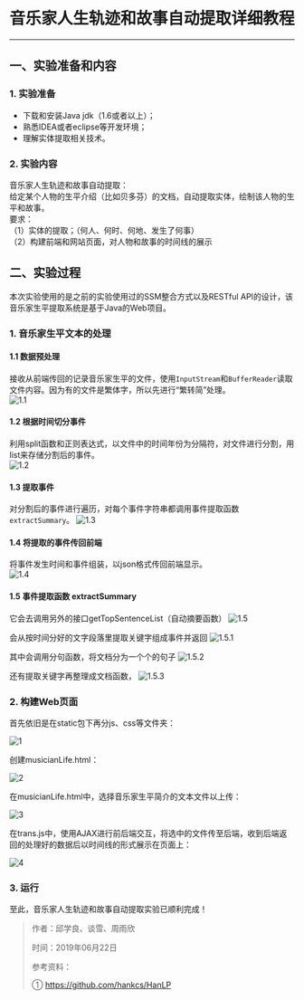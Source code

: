 # 音乐家人生轨迹和故事自动提取详细教程

----

## 一、实验准备和内容

### 1. 实验准备
- 下载和安装Java jdk（1.6或者以上）；
- 熟悉IDEA或者eclipse等开发环境；
- 理解实体提取相关技术。

### 2. 实验内容

音乐家人生轨迹和故事自动提取：   
给定某个人物的生平介绍（比如贝多芬）的文档，自动提取实体，绘制该人物的生平和故事。  
要求：  
（1）实体的提取；（何人、何时、何地、发生了何事）  
（2）构建前端和网站页面，对人物和故事的时间线的展示

## 二、实验过程

本次实验使用的是之前的实验使用过的SSM整合方式以及RESTful API的设计，该音乐家生平提取系统是基于Java的Web项目。

### 1. 音乐家生平文本的处理
#### 1.1 数据预处理
接收从前端传回的记录音乐家生平的文件，使用`InputStream`和`BufferReader`读取文件内容。因为有的文件是繁体字，所以先进行“繁转简”处理。  
![1.1](pic/1.1.png)

#### 1.2 根据时间切分事件
利用split函数和正则表达式，以文件中的时间年份为分隔符，对文件进行分割，用list来存储分割后的事件。    
![1.2](pic/1.2.png)

#### 1.3 提取事件
对分割后的事件进行遍历，对每个事件字符串都调用事件提取函数`extractSummary`。
![1.3](pic/1.3.png)

#### 1.4 将提取的事件传回前端
将事件发生时间和事件组装，以json格式传回前端显示。   
![1.4](pic/1.4.png)

#### 1.5 事件提取函数 extractSummary
它会去调用另外的接口getTopSentenceList（自动摘要函数）
![1.5](pic/1.5.png)

会从按时间分好的文字段落里提取关键字组成事件并返回
![1.5.1](pic/1.5.1.png)

其中会调用分句函数，将文档分为一个个的句子
![1.5.2](pic/1.5.2.png)

还有提取关键字再整理成文档函数，
![1.5.3](pic/1.5.3.png)

### 2. 构建Web页面

首先依旧是在static包下再分js、css等文件夹：

![1](pic/1.png)

创建musicianLife.html：

![2](pic/2.png)

在musicianLife.html中，选择音乐家生平简介的文本文件以上传：

![3](pic/3.png)

在trans.js中，使用AJAX进行前后端交互，将选中的文件传至后端，收到后端返回的处理好的数据后以时间线的形式展示在页面上：

![4](pic/4.png)

### 3. 运行





















至此，音乐家人生轨迹和故事自动提取实验已顺利完成！

> 作者：邱学良、谈雪、周雨欣
>
> 时间：2019年06月22日
>
> 参考资料：
>
> ① https://github.com/hankcs/HanLP

